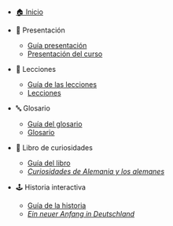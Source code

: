 - [🏠 Inicio](README.md)

- 📌 Presentación
  - [Guía presentación](/00-presentacion/README)
  - [Presentación del curso](00-presentacion/index)
- 📖 Lecciones
  - [Guía de las lecciones](01-leccion/README)
  - [Lecciones](01-leccion/Lección_y_ejercicios.pdf)
- 🔤 Glosario
  - [Guía del glosario](/02-glosario/README)
  - [Glosario](02-glosario/dist/epub_glosario.epub)
- 📕 Libro de curiosidades
  - [Guía del libro](/03-curiosidades/README)
  - [*Curiosidades de Alemania y los alemanes*](03-curiosidades/dist/epub_curiosidades.epub)
- 🕹️ Historia interactiva
  - [Guía de la historia](/04-historia/README)
  - [*Ein neuer Anfang in Deutschland*](04-historia/Ein%20neuer%20Anfang%20in%20Deutschland.html)